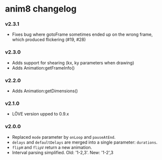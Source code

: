 anim8 changelog
===============

### v2.3.1

* Fixes bug where gotoFrame sometimes ended up on the wrong frame, which produced flickering (#19, #28)

### v2.3.0

* Adds support for shearing (kx, ky parameters when drawing)
* Adds Animation:getFrameInfo()

### v2.2.0

* Adds Animation:getDimensions()

### v2.1.0

* LÖVE version upped to 0.9.x

### v2.0.0

* Replaced `mode` parameter by `onLoop` and `pauseAtEnd`.
* `delays` and `defaultDelays` are merged into a single parameter: `durations`.
* `flipH` and `flipV` return a new animation.
* Interval parsing simplified. Old: '1-2,3'. New: '1-2',3
